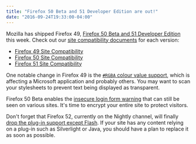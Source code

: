 ```yaml
---
title: "Firefox 50 Beta and 51 Developer Edition are out!"
date: "2016-09-24T19:33:00-04:00"
---
```

Mozilla has shipped Firefox 49, [Firefox 50 Beta and 51 Developer Edition](https://www.mozilla.org/firefox/channel/) this week. Check out our [site compatibility documents](https://www.fxsitecompat.dev/en-CA/docs/) for each version:

* [Firefox 49 Site Compatibility](https://www.fxsitecompat.dev/en-CA/releases/49/)
* [Firefox 50 Site Compatibility](https://www.fxsitecompat.dev/en-CA/releases/50/)
* [Firefox 51 Site Compatibility](https://www.fxsitecompat.dev/en-CA/releases/51/)

One notable change in Firefox 49 is the [`#RGBA` colour value support](https://www.fxsitecompat.dev/en-CA/docs/2016/support-for-rgba-colour-values-may-validate-previously-invalid-values/), which is affecting a Microsoft application and probably others. You may want to scan your stylesheets to prevent text being displayed as transparent.

Firefox 50 Beta enables the [insecure login form warning](https://www.fxsitecompat.dev/en-CA/docs/2015/non-https-sites-containing-login-form-will-be-marked-insecure/) that can still be seen on various sites. It's time to encrypt your entire site to protect visitors.

Don't forget that Firefox 52, currently on the Nightly channel, will finally [drop the plug-in support except Flash](https://www.fxsitecompat.dev/en-CA/docs/2015/plug-in-support-will-be-dropped-by-the-end-of-2016-except-flash/). If your site has any content relying on a plug-in such as Silverlight or Java, you should have a plan to replace it as soon as possible.
